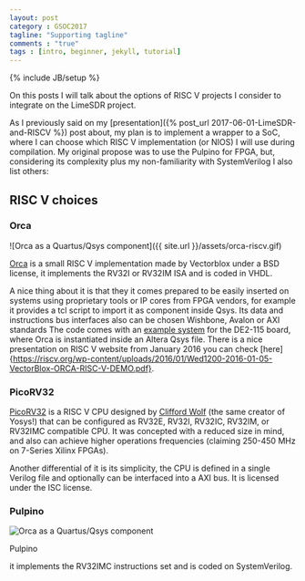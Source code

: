 ```yaml
---
layout: post
category : GSOC2017
tagline: "Supporting tagline"
comments : "true"
tags : [intro, beginner, jekyll, tutorial]
---
```

{% include JB/setup %}

On this posts I will talk about the options of RISC V projects I consider to integrate on the LimeSDR project.

As I previously said on my [presentation]({% post_url 2017-06-01-LimeSDR-and-RISCV %}) post about, my plan is to implement a wrapper to a SoC, where I can choose which RISC V implementation (or NIOS) I will use during compilation. My original propose was to use the Pulpino for FPGA, but, considering its complexity plus my non-familiarity with SystemVerilog I also list others:

## RISC V choices


### Orca

![Orca as a Quartus/Qsys component]({{ site.url }}/assets/orca-riscv.gif)

[Orca](https://github.com/VectorBlox/orca) is a small RISC V implementation made by Vectorblox under a BSD license, it implements the RV32I or RV32IM ISA and is coded in VHDL.

A nice thing about it is that they it comes prepared to be easily inserted on
systems using proprietary tools or IP cores from FPGA vendors, for example it provides
a tcl script to import it as component inside Qsys. Its data and instructions bus interfaces also can be chosen Wishbone, Avalon or AXI standards
The code comes with an [example system](https://github.com/VectorBlox/orca/tree/master/systems/de2-115) for the DE2-115 board, where Orca is
instantiated inside an Altera Qsys file. There is a nice presentation on RISC V website from January 2016 you can check [here]{https://riscv.org/wp-content/uploads/2016/01/Wed1200-2016-01-05-VectorBlox-ORCA-RISC-V-DEMO.pdf}.

### PicoRV32

[PicoRV32](https://github.com/cliffordwolf/picorv32) is a RISC V CPU designed by [Clifford Wolf](http://www.clifford.at/) (the same creator of Yosys!) that can be configured as RV32E, RV32I, RV32IC, RV32IM, or RV32IMC compatible CPU. It was concepted with a reduced size in mind, and also can achieve higher operations frequencies (claiming 250-450 MHz on 7-Series Xilinx FPGAs).

Another differential of it is its simplicity, the CPU is defined in a single Verilog file and optionally can be interfaced into a AXI bus.
It is licensed under the ISC license.

### Pulpino

![Orca as a Quartus/Qsys component](http://www.pulp-platform.org/wp-content/uploads/2016/05/DSC_1121_lrg_mod.jpg)


Pulpino

it implements the RV32IMC instructions set and is coded on SystemVerilog.
